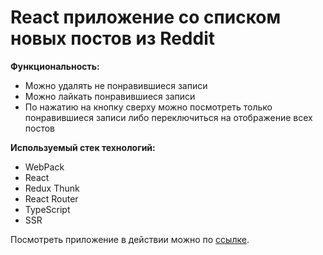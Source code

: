 # React приложение со списком новых постов из Reddit

**Функциональность:**

- Можно удалять не понравившиеся записи
- Можно лайкать понравившиеся записи
- По нажатию на кнопку сверху можно посмотреть только понравившиеся записи либо переключиться на отображение всех постов



**Используемый стек технологий:**

- WebPack
- React
- Redux Thunk
- React Router
- TypeScript
- SSR

Посмотреть приложение в действии можно по [ссылке](http://89.253.220.134:5000).
